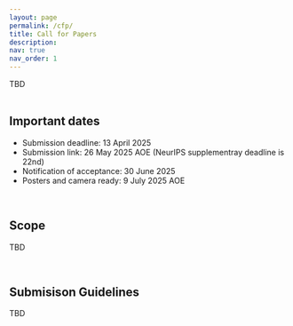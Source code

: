 ```yaml
---
layout: page
permalink: /cfp/
title: Call for Papers
description:
nav: true
nav_order: 1
---
```


<div style="text-align: justify">
  TBD
</div>

<br>
<h2>Important dates</h2>

- Submission deadline: 13 April 2025
- Submission link: 26 May 2025 AOE (NeurIPS supplementray deadline is 22nd)
- Notification of acceptance: 30 June 2025
- Posters and camera ready: 9 July 2025 AOE

<br>
<h2>Scope</h2>

TBD

<br>
<h2>Submisison Guidelines</h2>

TBD
